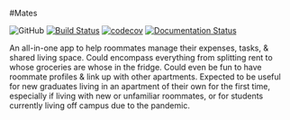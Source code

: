 #Mates

![GitHub](https://img.shields.io/github/license/alice-zhang/COMS4995)
[![Build Status](https://travis-ci.org/alice-zhang/mates.svg?branch=master)](https://travis-ci.org/alice-zhang/mates)
[![codecov](https://codecov.io/gh/alice-zhang/mates/branch/master/graph/badge.svg?token=0TO6QR3KDY)](undefined)
[![Documentation Status](https://readthedocs.org/projects/4995-mates/badge/?version=latest)](https://4995-mates.readthedocs.io/en/latest/?badge=latest)

An all-in-one app to help roommates manage their expenses, tasks, & shared living space. Could encompass everything from splitting rent to whose groceries are whose in the fridge. Could even be fun to have roommate profiles & link up with other apartments. Expected to be useful for new graduates living in an apartment of their own for the first time, especially if living with new or unfamiliar roommates, or for students currently living off campus due to the pandemic.
